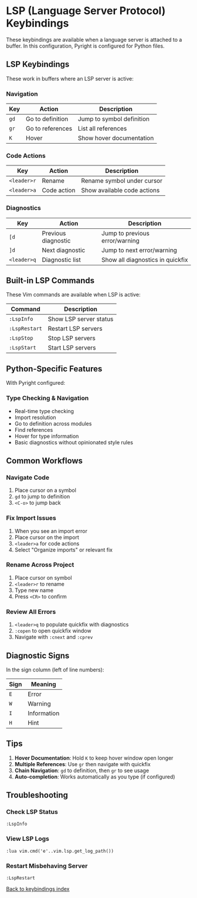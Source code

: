 # LSP (Language Server Protocol) Keybindings

These keybindings are available when a language server is attached to a buffer. In this configuration, Pyright is configured for Python files.

## LSP Keybindings

These work in buffers where an LSP server is active:

### Navigation

| Key | Action | Description |
|-----|--------|-------------|
| `gd` | Go to definition | Jump to symbol definition |
| `gr` | Go to references | List all references |
| `K` | Hover | Show hover documentation |

### Code Actions

| Key | Action | Description |
|-----|--------|-------------|
| `<leader>r` | Rename | Rename symbol under cursor |
| `<leader>a` | Code action | Show available code actions |

### Diagnostics

| Key | Action | Description |
|-----|--------|-------------|
| `[d` | Previous diagnostic | Jump to previous error/warning |
| `]d` | Next diagnostic | Jump to next error/warning |
| `<leader>q` | Diagnostic list | Show all diagnostics in quickfix |

## Built-in LSP Commands

These Vim commands are available when LSP is active:

| Command | Description |
|---------|-------------|
| `:LspInfo` | Show LSP server status |
| `:LspRestart` | Restart LSP servers |
| `:LspStop` | Stop LSP servers |
| `:LspStart` | Start LSP servers |

## Python-Specific Features

With Pyright configured:

### Type Checking & Navigation
- Real-time type checking
- Import resolution
- Go to definition across modules
- Find references
- Hover for type information
- Basic diagnostics without opinionated style rules

## Common Workflows

### Navigate Code
1. Place cursor on a symbol
2. `gd` to jump to definition
3. `<C-o>` to jump back

### Fix Import Issues
1. When you see an import error
2. Place cursor on the import
3. `<leader>a` for code actions
4. Select "Organize imports" or relevant fix

### Rename Across Project
1. Place cursor on symbol
2. `<leader>r` to rename
3. Type new name
4. Press `<CR>` to confirm

### Review All Errors
1. `<leader>q` to populate quickfix with diagnostics
2. `:copen` to open quickfix window
3. Navigate with `:cnext` and `:cprev`

## Diagnostic Signs

In the sign column (left of line numbers):

| Sign | Meaning |
|------|---------|
| `E` | Error |
| `W` | Warning |
| `I` | Information |
| `H` | Hint |

## Tips

1. **Hover Documentation**: Hold `K` to keep hover window open longer
2. **Multiple References**: Use `gr` then navigate with quickfix
3. **Chain Navigation**: `gd` to definition, then `gr` to see usage
4. **Auto-completion**: Works automatically as you type (if configured)

## Troubleshooting

### Check LSP Status
```vim
:LspInfo
```

### View LSP Logs
```vim
:lua vim.cmd('e'..vim.lsp.get_log_path())
```

### Restart Misbehaving Server
```vim
:LspRestart
```

[Back to keybindings index](./README.md)